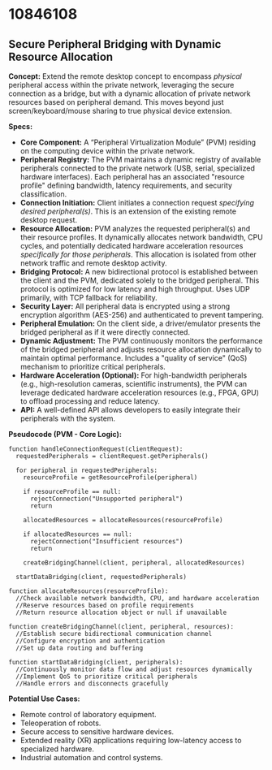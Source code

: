 # 10846108

## Secure Peripheral Bridging with Dynamic Resource Allocation

**Concept:** Extend the remote desktop concept to encompass *physical* peripheral access within the private network, leveraging the secure connection as a bridge, but with a dynamic allocation of private network resources based on peripheral demand.  This moves beyond just screen/keyboard/mouse sharing to true physical device extension.

**Specs:**

*   **Core Component:** A “Peripheral Virtualization Module” (PVM) residing on the computing device within the private network.
*   **Peripheral Registry:** The PVM maintains a dynamic registry of available peripherals connected to the private network (USB, serial, specialized hardware interfaces). Each peripheral has an associated "resource profile" defining bandwidth, latency requirements, and security classification.
*   **Connection Initiation:** Client initiates a connection request *specifying desired peripheral(s)*. This is an extension of the existing remote desktop request.
*   **Resource Allocation:** PVM analyzes the requested peripheral(s) and their resource profiles. It dynamically allocates network bandwidth, CPU cycles, and potentially dedicated hardware acceleration resources *specifically for those peripherals*. This allocation is isolated from other network traffic and remote desktop activity.
*   **Bridging Protocol:** A new bidirectional protocol is established between the client and the PVM, dedicated solely to the bridged peripheral. This protocol is optimized for low latency and high throughput. Uses UDP primarily, with TCP fallback for reliability.
*   **Security Layer:** All peripheral data is encrypted using a strong encryption algorithm (AES-256) and authenticated to prevent tampering.
*   **Peripheral Emulation:** On the client side, a driver/emulator presents the bridged peripheral as if it were directly connected.
*   **Dynamic Adjustment:** The PVM continuously monitors the performance of the bridged peripheral and adjusts resource allocation dynamically to maintain optimal performance. Includes a "quality of service" (QoS) mechanism to prioritize critical peripherals.
*   **Hardware Acceleration (Optional):** For high-bandwidth peripherals (e.g., high-resolution cameras, scientific instruments), the PVM can leverage dedicated hardware acceleration resources (e.g., FPGA, GPU) to offload processing and reduce latency.
*   **API:** A well-defined API allows developers to easily integrate their peripherals with the system.

**Pseudocode (PVM - Core Logic):**

```
function handleConnectionRequest(clientRequest):
  requestedPeripherals = clientRequest.getPeripherals()
  
  for peripheral in requestedPeripherals:
    resourceProfile = getResourceProfile(peripheral)
    
    if resourceProfile == null:
      rejectConnection("Unsupported peripheral")
      return
      
    allocatedResources = allocateResources(resourceProfile)
    
    if allocatedResources == null:
      rejectConnection("Insufficient resources")
      return
      
    createBridgingChannel(client, peripheral, allocatedResources)
    
  startDataBridging(client, requestedPeripherals)
  
function allocateResources(resourceProfile):
  //Check available network bandwidth, CPU, and hardware acceleration
  //Reserve resources based on profile requirements
  //Return resource allocation object or null if unavailable

function createBridgingChannel(client, peripheral, resources):
  //Establish secure bidirectional communication channel
  //Configure encryption and authentication
  //Set up data routing and buffering

function startDataBridging(client, peripherals):
  //Continuously monitor data flow and adjust resources dynamically
  //Implement QoS to prioritize critical peripherals
  //Handle errors and disconnects gracefully
```

**Potential Use Cases:**

*   Remote control of laboratory equipment.
*   Teleoperation of robots.
*   Secure access to sensitive hardware devices.
*   Extended reality (XR) applications requiring low-latency access to specialized hardware.
*   Industrial automation and control systems.
